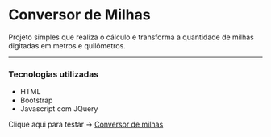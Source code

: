 <h1>Conversor de Milhas</h1>
<p>
  Projeto simples que realiza o cálculo e transforma a quantidade de milhas digitadas
  em metros e quilômetros.
</p>
<hr>
<h3>Tecnologias utilizadas</h3>
<ul>
  <li>HTML</li>
  <li>Bootstrap</li>
  <li>Javascript com JQuery</li>
</ul>
Clique aqui para testar -> <a href="https://conversor-de-unidades-three.now.sh/">Conversor de milhas</a>